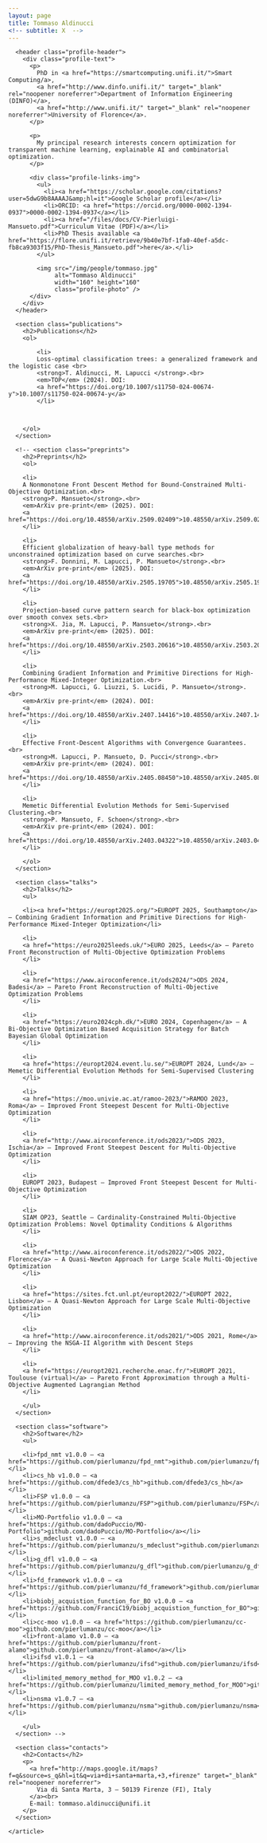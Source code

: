 ```yaml
---
layout: page
title: Tommaso Aldinucci
<!-- subtitle: X  -->
---
```


<div id="main" class="clearfix">
  <div id="content" class="clearfix">
    <article class="profile">

      <header class="profile-header">
        <div class="profile-text">
          <p>
            PhD in <a href="https://smartcomputing.unifi.it/">Smart Computing/a>, 
            <a href="http://www.dinfo.unifi.it/" target="_blank" rel="noopener noreferrer">Department of Information Engineering (DINFO)</a>, 
            <a href="http://www.unifi.it/" target="_blank" rel="noopener noreferrer">University of Florence</a>.
          </p>

          <p>
            My principal research interests concern optimization for transparent machine learning, explainable AI and combinatorial optimization.
          </p>

          <div class="profile-links-img">
            <ul>
              <li><a href="https://scholar.google.com/citations?user=5dwG9b8AAAAJ&amp;hl=it">Google Scholar profile</a></li>
              <li>ORCID: <a href="https://orcid.org/0000-0002-1394-0937">0000-0002-1394-0937</a></li>
              <li><a href="/files/docs/CV-Pierluigi-Mansueto.pdf">Curriculum Vitae (PDF)</a></li>
              <li>PhD Thesis available <a href="https://flore.unifi.it/retrieve/9b40e7bf-1fa0-40ef-a5dc-fb8ca9303f15/PhD-Thesis_Mansueto.pdf">here</a>.</li>
            </ul>

            <img src="/img/people/tommaso.jpg" 
                 alt="Tommaso Aldinucci" 
                 width="160" height="160" 
                 class="profile-photo" />
          </div>
        </div>
      </header>

      <section class="publications">
        <h2>Publications</h2>
        <ol>

            <li>
            Loss-optimal classification trees: a generalized framework and the logistic case <br>
            <strong>T. Aldinucci, M. Lapucci </strong>.<br>
            <em>TOP</em> (2024). DOI: 
            <a href="https://doi.org/10.1007/s11750-024-00674-y">10.1007/s11750-024-00674-y</a>
            </li>



        </ol>
      </section>

      <!-- <section class="preprints">
        <h2>Preprints</h2>
        <ol>

        <li>
        A Nonmonotone Front Descent Method for Bound-Constrained Multi-Objective Optimization.<br>
        <strong>P. Mansueto</strong>.<br>
        <em>ArXiv pre-print</em> (2025). DOI:
        <a href="https://doi.org/10.48550/arXiv.2509.02409">10.48550/arXiv.2509.02409</a>
        </li>

        <li>
        Efficient globalization of heavy-ball type methods for unconstrained optimization based on curve searches.<br>
        <strong>F. Donnini, M. Lapucci, P. Mansueto</strong>.<br>
        <em>ArXiv pre-print</em> (2025). DOI:
        <a href="https://doi.org/10.48550/arXiv.2505.19705">10.48550/arXiv.2505.19705</a>
        </li>

        <li>
        Projection-based curve pattern search for black-box optimization over smooth convex sets.<br>
        <strong>X. Jia, M. Lapucci, P. Mansueto</strong>.<br>
        <em>ArXiv pre-print</em> (2025). DOI:
        <a href="https://doi.org/10.48550/arXiv.2503.20616">10.48550/arXiv.2503.20616</a>
        </li>

        <li>
        Combining Gradient Information and Primitive Directions for High-Performance Mixed-Integer Optimization.<br>
        <strong>M. Lapucci, G. Liuzzi, S. Lucidi, P. Mansueto</strong>.<br>
        <em>ArXiv pre-print</em> (2024). DOI:
        <a href="https://doi.org/10.48550/arXiv.2407.14416">10.48550/arXiv.2407.14416</a>
        </li>

        <li>
        Effective Front-Descent Algorithms with Convergence Guarantees.<br>
        <strong>M. Lapucci, P. Mansueto, D. Pucci</strong>.<br>
        <em>ArXiv pre-print</em> (2024). DOI:
        <a href="https://doi.org/10.48550/arXiv.2405.08450">10.48550/arXiv.2405.08450</a>
        </li>

        <li>
        Memetic Differential Evolution Methods for Semi-Supervised Clustering.<br>
        <strong>P. Mansueto, F. Schoen</strong>.<br>
        <em>ArXiv pre-print</em> (2024). DOI:
        <a href="https://doi.org/10.48550/arXiv.2403.04322">10.48550/arXiv.2403.04322</a>
        </li>

        </ol>
      </section>

      <section class="talks">
        <h2>Talks</h2>
        <ul>

        <li><a href="https://europt2025.org/">EUROPT 2025, Southampton</a> — Combining Gradient Information and Primitive Directions for High-Performance Mixed-Integer Optimization</li>

        <li>
        <a href="https://euro2025leeds.uk/">EURO 2025, Leeds</a> — Pareto Front Reconstruction of Multi-Objective Optimization Problems
        </li>

        <li>
        <a href="https://www.airoconference.it/ods2024/">ODS 2024, Badesi</a> — Pareto Front Reconstruction of Multi-Objective Optimization Problems
        </li>

        <li>
        <a href="https://euro2024cph.dk/">EURO 2024, Copenhagen</a> — A Bi-Objective Optimization Based Acquisition Strategy for Batch Bayesian Global Optimization
        </li>

        <li>
        <a href="https://europt2024.event.lu.se/">EUROPT 2024, Lund</a> — Memetic Differential Evolution Methods for Semi-Supervised Clustering
        </li>

        <li>
        <a href="https://moo.univie.ac.at/ramoo-2023/">RAMOO 2023, Roma</a> — Improved Front Steepest Descent for Multi-Objective Optimization
        </li>

        <li>
        <a href="http://www.airoconference.it/ods2023/">ODS 2023, Ischia</a> — Improved Front Steepest Descent for Multi-Objective Optimization
        </li>

        <li>
        EUROPT 2023, Budapest — Improved Front Steepest Descent for Multi-Objective Optimization
        </li>

        <li>
        SIAM OP23, Seattle — Cardinality-Constrained Multi-Objective Optimization Problems: Novel Optimality Conditions & Algorithms
        </li>

        <li>
        <a href="http://www.airoconference.it/ods2022/">ODS 2022, Florence</a> — A Quasi-Newton Approach for Large Scale Multi-Objective Optimization
        </li>

        <li>
        <a href="https://sites.fct.unl.pt/europt2022/">EUROPT 2022, Lisbon</a> — A Quasi-Newton Approach for Large Scale Multi-Objective Optimization
        </li>

        <li>
        <a href="http://www.airoconference.it/ods2021/">ODS 2021, Rome</a> — Improving the NSGA-II Algorithm with Descent Steps
        </li>

        <li>
        <a href="https://europt2021.recherche.enac.fr/">EUROPT 2021, Toulouse (virtual)</a> — Pareto Front Approximation through a Multi-Objective Augmented Lagrangian Method
        </li>

        </ul>
      </section>

      <section class="software">
        <h2>Software</h2>
        <ul>
        
        <li>fpd_nmt v1.0.0 — <a href="https://github.com/pierlumanzu/fpd_nmt">github.com/pierlumanzu/fpd_nmt</a></li>
        <li>cs_hb v1.0.0 — <a href="https://github.com/dfede3/cs_hb">github.com/dfede3/cs_hb</a></li>
        <li>FSP v1.0.0 — <a href="https://github.com/pierlumanzu/FSP">github.com/pierlumanzu/FSP</a></li>
        <li>MO-Portfolio v1.0.0 — <a href="https://github.com/dadoPuccio/MO-Portfolio">github.com/dadoPuccio/MO-Portfolio</a></li>
        <li>s_mdeclust v1.0.0 — <a href="https://github.com/pierlumanzu/s_mdeclust">github.com/pierlumanzu/s_mdeclust</a></li>
        <li>g_dfl v1.0.0 — <a href="https://github.com/pierlumanzu/g_dfl">github.com/pierlumanzu/g_dfl</a></li>
        <li>fd_framework v1.0.0 — <a href="https://github.com/pierlumanzu/fd_framework">github.com/pierlumanzu/fd_framework</a></li>
        <li>biobj_acquistion_function_for_BO v1.0.0 — <a href="https://github.com/FranciC19/biobj_acquistion_function_for_BO">github.com/FranciC19/biobj_acquistion_function_for_BO</a></li>
        <li>cc-moo v1.0.0 — <a href="https://github.com/pierlumanzu/cc-moo">github.com/pierlumanzu/cc-moo</a></li>
        <li>front-alamo v1.0.0 — <a href="https://github.com/pierlumanzu/front-alamo">github.com/pierlumanzu/front-alamo</a></li>
        <li>ifsd v1.0.1 — <a href="https://github.com/pierlumanzu/ifsd">github.com/pierlumanzu/ifsd</a></li>
        <li>limited_memory_method_for_MOO v1.0.2 — <a href="https://github.com/pierlumanzu/limited_memory_method_for_MOO">github.com/pierlumanzu/limited_memory_method_for_MOO</a></li>
        <li>nsma v1.0.7 — <a href="https://github.com/pierlumanzu/nsma">github.com/pierlumanzu/nsma</a></li>

        </ul>
      </section> -->

      <section class="contacts">
        <h2>Contacts</h2>
        <p>
          <a href="http://maps.google.it/maps?f=q&source=s_q&hl=it&q=via+di+santa+marta,+3,+firenze" target="_blank" rel="noopener noreferrer">
            Via di Santa Marta, 3 – 50139 Firenze (FI), Italy
          </a><br>
          E-mail: tommaso.aldinucci@unifi.it
        </p>
      </section>

    </article>
  </div>
</div>

<style>
  .profile-header {
    margin-bottom: 25px;
  }

  /* 🔹 Contenitore immagine + lista (centrato) */
  .profile-links-img {
    display: flex;
    justify-content: center; /* centrato orizzontalmente */
    align-items: center;
    gap: 40px;
    margin-top: 20px;
    flex-wrap: wrap;
    text-align: left;
  }

  /* 🔹 Immagine del profilo (a sinistra su desktop) */
  .profile-photo {
    border-radius: 50%;
    object-fit: cover;
    width: 150px;
    height: 150px;
    margin: 0;
    order: -1; /* immagine a sinistra */
  }

  /* 🔹 Lista link — spostata leggermente a destra rispetto all’immagine */
  .profile-links-img ul {
    margin: 0;
    padding-left: 55px; /* margine verso destra come richiesto */
    flex: 1 1 auto;
  }

  section {
    margin-top: 40px;
  }

  h2 {
    border-bottom: 1px solid #ccc;
    padding-bottom: 4px;
  }

  a {
    color: #004c99;
  }

  /* 🔹 Mobile: immagine sopra e centrata, lista sotto */
  @media (max-width: 768px) {
    .profile-links-img {
      flex-direction: column; /* impila immagine sopra */
      align-items: center;    /* centra tutto */
      text-align: left;       /* mantiene allineamento testo coerente */
    }

    .profile-photo {
      order: 0;              /* immagine torna sopra */
      margin-bottom: 15px;
    }

    .profile-links-img ul {
      padding-left: 20px;    /* margine più stretto per mobile */
    }
  }
</style>



